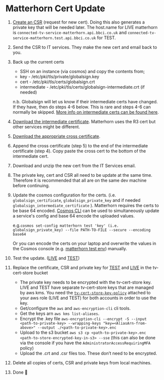# Matterhorn Cert Update

1. [Create an CSR](https://confluence.dev.bbc.co.uk/display/ta/Requesting+certificates#Requestingcertificates-GenerateaCertificateSigningRequest(CSR)) (request for new cert).  Doing this also generates a private key that will be needed later. The host.name for LIVE matterhorn is `connected-tv-service-matterhorn.api.bbci.co.uk` and `connected-tv-service-matterhorn.test.api.bbci.co.uk` for TEST.
2. Send the CSR to IT services. They make the new cert and email back to you.
3. Back up the current certs
    - SSH on an instance (via cosmos) and copy the contents from;
    - key - /etc/pki/tls/private/globalsign.key
    - cert - /etc/pki/tls/certs/globalsign.crt
    - intermediate - /etc/pki/tls/certs/globalsign-intermediate.crt (if needed)

    n.b. Globalsign will let us know if their intermediate certs have changed. If they have, then do steps 4-6 below. This is rare and steps 4-6 can normally be skipped. [More info on intermediate certs can be found here](https://confluence.dev.bbc.co.uk/display/ta/Requesting+certificates#Requestingcertificates-Intermediateandcrosscertificates(thecertificate%22chain%22)).

4. [Download the intermediate certificate](https://support.globalsign.com/ca-certificates/intermediate-certificates/organizationssl-intermediate-certificates). Matterhorn uses the R3 cert but other services might be different.
5. [Download the appropriate cross certificate](https://support.globalsign.com/ca-certificates/root-certificates/globalsign-cross-certificates).
6. Append the cross certificate (step 5) to the end of the intermediate certificate (step 4). Copy paste the cross cert to the bottom of the intermediate cert.
7. Download and unzip the new cert from the IT Services email.
8. The private key, cert and CSR all need to be update at the same time. Therefore it is recommended that all are on the same dev machine before continuing.
9. Update the cosmos configuration for the certs. (i.e. `globalsign_certificate`, `globalsign_private_key` and if needed `globalsign_intermediate_certificate` ). Matterhorn requires the certs to be base 64 encoded. [Cosmos CLI](https://github.com/bbc/cosmos-cli) can be used to simultaneously update a service's config and base 64 encode the uploaded values.

    e.g.`cosmos set-config matterhorn test 'key' (i.e. globalsign_private_key) --file PATH-TO-FILE --secure --encoding base64`

    Or you can encode the certs on your laptop and overwrite the values in the Cosmos console (e.g. [matterhorn test env](https://cosmos.tools.bbc.co.uk/services/matterhorn/test/configuration)) manually.

10. Test the update. ([LIVE](https://connected-tv-service-matterhorn.api.bbci.co.uk/status) and [TEST](https://connected-tv-service-matterhorn.test.api.bbci.co.uk/status))
11. Replace the certificate, CSR and private key for [TEST](https://s3.console.aws.amazon.com/s3/buckets/test-tv-cert-store?region=eu-west-1&prefix=connected-tv-service-matterhorn.test.api.bbci.co.uk/&showversions=false) and [LIVE](https://s3.console.aws.amazon.com/s3/buckets/live-tv-cert-store?region=eu-west-1&prefix=connected-tv-service-matterhorn.api.bbci.co.uk/&showversions=false) in the tv-cert-store bucket
    - The private key needs to be encrypted with the tv-cert-store key. LIVE and TEST have separate tv-cert-store keys that are managed by aws kms. You need the [`tv-cert-store-key-policy`](https://github.com/bbc/aws-access/blob/main/accounts/iptv-dev.yml#L18) attached to your aws role (LIVE and TEST) for both accounts in order to use the key.
    - Get/configure the `aws` and `aws-encryption-cli` cli tools.
    - Get the keys arn `aws kms list-aliases`.
    - Encrypt the .key file `aws-encryption-cli --encrypt -S --input <path-to-private-key> --wrapping-keys "key=<AliasArn-from-above>" --output ./<path-to-private-key>.enc`
    - Upload to the s3 bucket `aws s3 cp <path-to-private-key>.enc <path-to-store-encrypted-key-in-s3> --sse` (this can also be done via the console if you have the `AdministratorAccessRequiringMFA` policy)
    - Upload the .crt and .csr files too. These don’t need to be encrypted.
12. Delete all copies of certs, CSR and private keys from local machines.
13. Done 🙂